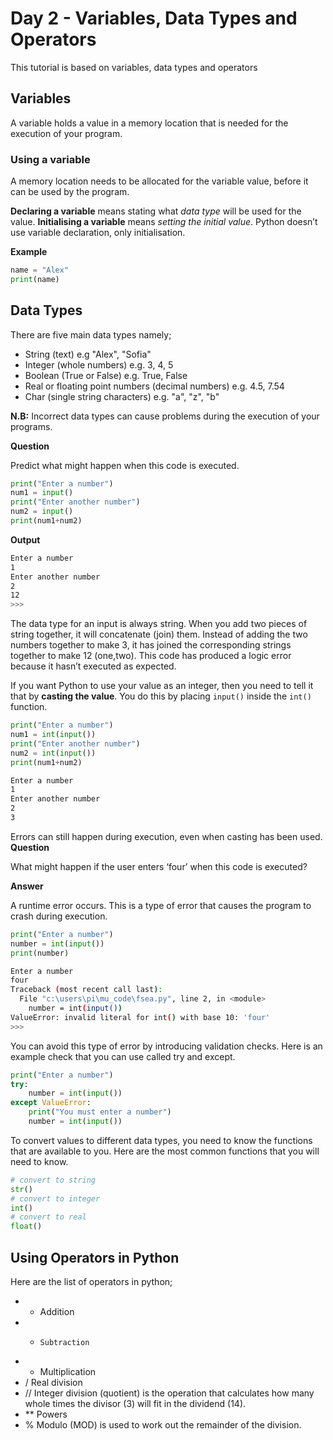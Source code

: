 # Day 2 - Variables, Data Types and Operators
This tutorial is based on variables, data types and operators

## Variables
A variable holds a value in a memory location that is needed for the execution of your program.

### Using a variable
A memory location needs to be allocated for the variable value, before it can be used by the program.

**Declaring a variable** means stating what _data type_ will be used for the value. 
**Initialising a variable** means _setting the initial value_. Python doesn’t use variable declaration, only initialisation.

**Example**
```python
name = "Alex"
print(name)
```

## Data Types
There are five main data types namely;
- String (text) e.g "Alex", "Sofia"
- Integer (whole numbers) e.g. 3, 4, 5
- Boolean (True or False) e.g. True, False
- Real or floating point numbers (decimal numbers) e.g. 4.5, 7.54
- Char (single string characters) e.g. "a", "z", "b"

**N.B:** Incorrect data types can cause problems during the execution of your programs.

**Question**

Predict what might happen when this code is executed.

```python
print("Enter a number")
num1 = input()
print("Enter another number")
num2 = input()
print(num1+num2)
```
**Output**
```bash
Enter a number
1
Enter another number
2
12
>>>
```
The data type for an input is always string. When you add two pieces of string together, it will concatenate (join) them. 
Instead of adding the two numbers together to make 3, it has joined the corresponding strings together to make 12 (one,two). 
This code has produced a logic error because it hasn’t executed as expected.

If you want Python to use your value as an integer, then you need to tell it that by **casting the value**. 
You do this by placing `input()` inside the `int()` function.

```python
print("Enter a number")
num1 = int(input())
print("Enter another number")
num2 = int(input())
print(num1+num2)
```

```bash
Enter a number
1
Enter another number
2
3
```

Errors can still happen during execution, even when casting has been used.
 **Question**
 
What might happen if the user enters ‘four’ when this code is executed?

**Answer**

A runtime error occurs. This is a type of error that causes the program to crash during execution.

```python
print("Enter a number")
number = int(input())
print(number)
```

```bash
Enter a number
four
Traceback (most recent call last):
  File "c:\users\pi\mu_code\fsea.py", line 2, in <module>
    number = int(input())
ValueError: invalid literal for int() with base 10: 'four'
>>>
```

You can avoid this type of error by introducing validation checks. 
Here is an example check that you can use called try and except. 

```python
print("Enter a number")
try:
    number = int(input())
except ValueError:
    print("You must enter a number")
    number = int(input())
```
To convert values to different data types, you need to know the functions that are available to you. 
Here are the most common functions that you will need to know.

```python
# convert to string
str() 
# convert to integer
int()
# convert to real
float()
```

## Using Operators in Python
Here are the list of operators in python;
- +	Addition
- - 	Subtraction
- *	Multiplication
- / 	Real division
- //	Integer division (quotient) is the operation that calculates how many whole times the divisor (3) will fit in the dividend (14).
- **	Powers
- %	Modulo (MOD) is used to work out the remainder of the division.




